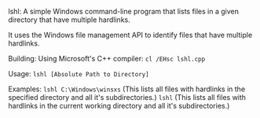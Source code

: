 lshl: A simple Windows command-line program that lists files in a given directory that have multiple hardlinks.

It uses the Windows file management API to identify files that have multiple hardlinks.

Building:
Using Microsoft's C++ compiler: `cl /EHsc lshl.cpp`

Usage:
`lshl [Absolute Path to Directory]`

Examples:
`lshl C:\Windows\winsxs` (This lists all files with hardlinks in the specified directory and all it's subdirectories.)
`lshl` (This lists all files with hardlinks in the current working directory and all it's subdirectories.)
